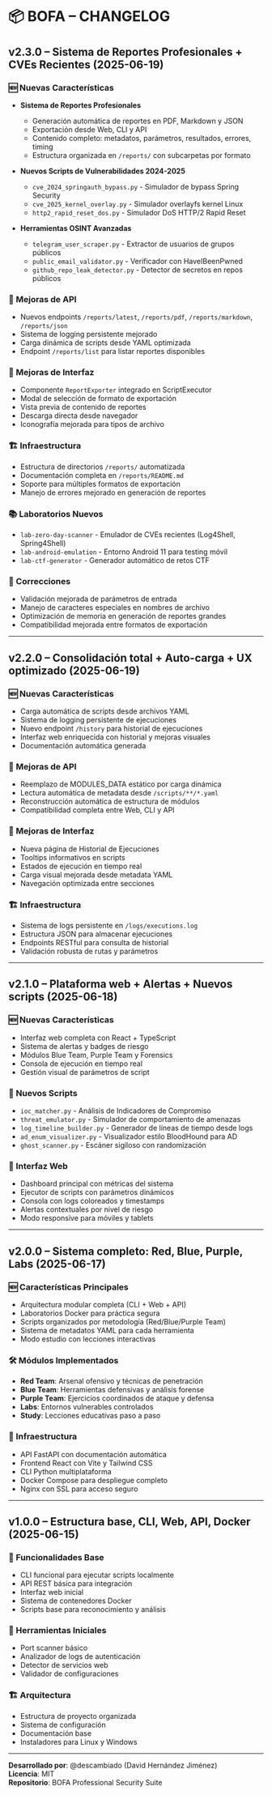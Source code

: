 
# 📦 BOFA – CHANGELOG

## v2.3.0 – Sistema de Reportes Profesionales + CVEs Recientes (2025-06-19)

### 🆕 Nuevas Características
- **Sistema de Reportes Profesionales**
  - Generación automática de reportes en PDF, Markdown y JSON
  - Exportación desde Web, CLI y API
  - Contenido completo: metadatos, parámetros, resultados, errores, timing
  - Estructura organizada en `/reports/` con subcarpetas por formato
  
- **Nuevos Scripts de Vulnerabilidades 2024-2025**
  - `cve_2024_springauth_bypass.py` - Simulador de bypass Spring Security
  - `cve_2025_kernel_overlay.py` - Simulador overlayfs kernel Linux
  - `http2_rapid_reset_dos.py` - Simulador DoS HTTP/2 Rapid Reset
  
- **Herramientas OSINT Avanzadas**
  - `telegram_user_scraper.py` - Extractor de usuarios de grupos públicos
  - `public_email_validator.py` - Verificador con HaveIBeenPwned
  - `github_repo_leak_detector.py` - Detector de secretos en repos públicos

### 🚀 Mejoras de API
- Nuevos endpoints `/reports/latest`, `/reports/pdf`, `/reports/markdown`, `/reports/json`
- Sistema de logging persistente mejorado
- Carga dinámica de scripts desde YAML optimizada
- Endpoint `/reports/list` para listar reportes disponibles

### 🎨 Mejoras de Interfaz
- Componente `ReportExporter` integrado en ScriptExecutor
- Modal de selección de formato de exportación
- Vista previa de contenido de reportes
- Descarga directa desde navegador
- Iconografía mejorada para tipos de archivo

### 🏗️ Infraestructura
- Estructura de directorios `/reports/` automatizada
- Documentación completa en `/reports/README.md`
- Soporte para múltiples formatos de exportación
- Manejo de errores mejorado en generación de reportes

### 📚 Laboratorios Nuevos
- `lab-zero-day-scanner` - Emulador de CVEs recientes (Log4Shell, Spring4Shell)
- `lab-android-emulation` - Entorno Android 11 para testing móvil
- `lab-ctf-generator` - Generador automático de retos CTF

### 🔧 Correcciones
- Validación mejorada de parámetros de entrada
- Manejo de caracteres especiales en nombres de archivo
- Optimización de memoria en generación de reportes grandes
- Compatibilidad mejorada entre formatos de exportación

---

## v2.2.0 – Consolidación total + Auto-carga + UX optimizado (2025-06-19)

### 🆕 Nuevas Características
- Carga automática de scripts desde archivos YAML
- Sistema de logging persistente de ejecuciones
- Nuevo endpoint `/history` para historial de ejecuciones
- Interfaz web enriquecida con historial y mejoras visuales
- Documentación automática generada

### 🚀 Mejoras de API
- Reemplazo de MODULES_DATA estático por carga dinámica
- Lectura automática de metadata desde `/scripts/**/*.yaml`
- Reconstrucción automática de estructura de módulos
- Compatibilidad completa entre Web, CLI y API

### 🎨 Mejoras de Interfaz
- Nueva página de Historial de Ejecuciones
- Tooltips informativos en scripts
- Estados de ejecución en tiempo real
- Carga visual mejorada desde metadata YAML
- Navegación optimizada entre secciones

### 🏗️ Infraestructura
- Sistema de logs persistente en `/logs/executions.log`
- Estructura JSON para almacenar ejecuciones
- Endpoints RESTful para consulta de historial
- Validación robusta de rutas y parámetros

---

## v2.1.0 – Plataforma web + Alertas + Nuevos scripts (2025-06-18)

### 🆕 Nuevas Características
- Interfaz web completa con React + TypeScript
- Sistema de alertas y badges de riesgo
- Módulos Blue Team, Purple Team y Forensics
- Consola de ejecución en tiempo real
- Gestión visual de parámetros de script

### 🚀 Nuevos Scripts
- `ioc_matcher.py` - Análisis de Indicadores de Compromiso
- `threat_emulator.py` - Simulador de comportamiento de amenazas
- `log_timeline_builder.py` - Generador de líneas de tiempo desde logs
- `ad_enum_visualizer.py` - Visualizador estilo BloodHound para AD
- `ghost_scanner.py` - Escáner sigiloso con randomización

### 🎨 Interfaz Web
- Dashboard principal con métricas del sistema
- Ejecutor de scripts con parámetros dinámicos
- Consola con logs coloreados y timestamps
- Alertas contextuales por nivel de riesgo
- Modo responsive para móviles y tablets

---

## v2.0.0 – Sistema completo: Red, Blue, Purple, Labs (2025-06-17)

### 🆕 Características Principales
- Arquitectura modular completa (CLI + Web + API)
- Laboratorios Docker para práctica segura
- Scripts organizados por metodología (Red/Blue/Purple Team)
- Sistema de metadatos YAML para cada herramienta
- Modo estudio con lecciones interactivas

### 🛠️ Módulos Implementados
- **Red Team**: Arsenal ofensivo y técnicas de penetración
- **Blue Team**: Herramientas defensivas y análisis forense
- **Purple Team**: Ejercicios coordinados de ataque y defensa
- **Labs**: Entornos vulnerables controlados
- **Study**: Lecciones educativas paso a paso

### 🚀 Infraestructura
- API FastAPI con documentación automática
- Frontend React con Vite y Tailwind CSS
- CLI Python multiplataforma
- Docker Compose para despliegue completo
- Nginx con SSL para acceso seguro

---

## v1.0.0 – Estructura base, CLI, Web, API, Docker (2025-06-15)

### 🎯 Funcionalidades Base
- CLI funcional para ejecutar scripts localmente
- API REST básica para integración
- Interfaz web inicial
- Sistema de contenedores Docker
- Scripts base para reconocimiento y análisis

### 🔧 Herramientas Iniciales
- Port scanner básico
- Analizador de logs de autenticación
- Detector de servicios web
- Validador de configuraciones

### 🏗️ Arquitectura
- Estructura de proyecto organizada
- Sistema de configuración
- Documentación base
- Instaladores para Linux y Windows

---

**Desarrollado por**: @descambiado (David Hernández Jiménez)  
**Licencia**: MIT  
**Repositorio**: BOFA Professional Security Suite
